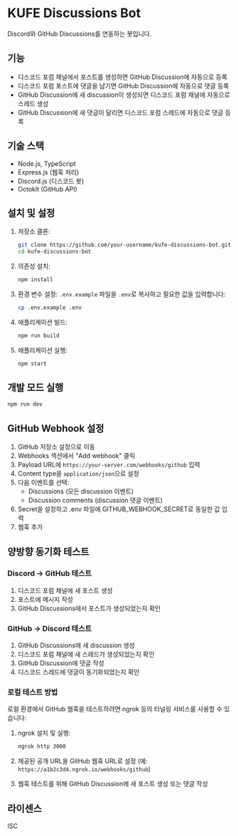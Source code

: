 # KUFE Discussions Bot

Discord와 GitHub Discussions를 연동하는 봇입니다.

## 기능

- 디스코드 포럼 채널에서 포스트를 생성하면 GitHub Discussion에 자동으로 등록
- 디스코드 포럼 포스트에 댓글을 남기면 GitHub Discussion에 자동으로 댓글 등록
- GitHub Discussion에 새 discussion이 생성되면 디스코드 포럼 채널에 자동으로 스레드 생성
- GitHub Discussion에 새 댓글이 달리면 디스코드 포럼 스레드에 자동으로 댓글 등록

## 기술 스택

- Node.js, TypeScript
- Express.js (웹훅 처리)
- Discord.js (디스코드 봇)
- Octokit (GitHub API)

## 설치 및 설정

1. 저장소 클론:
   ```bash
   git clone https://github.com/your-username/kufe-discussions-bot.git
   cd kufe-discussions-bot
   ```

2. 의존성 설치:
   ```bash
   npm install
   ```

3. 환경 변수 설정:
   `.env.example` 파일을 `.env`로 복사하고 필요한 값을 입력합니다:
   ```bash
   cp .env.example .env
   ```

4. 애플리케이션 빌드:
   ```bash
   npm run build
   ```

5. 애플리케이션 실행:
   ```bash
   npm start
   ```

## 개발 모드 실행

```bash
npm run dev
```

## GitHub Webhook 설정

1. GitHub 저장소 설정으로 이동
2. Webhooks 섹션에서 "Add webhook" 클릭
3. Payload URL에 `https://your-server.com/webhooks/github` 입력
4. Content type을 `application/json`으로 설정
5. 다음 이벤트를 선택:
   - Discussions (모든 discussion 이벤트)
   - Discussion comments (discussion 댓글 이벤트)
6. Secret을 설정하고 .env 파일에 GITHUB_WEBHOOK_SECRET로 동일한 값 입력
7. 웹훅 추가

## 양방향 동기화 테스트

### Discord -> GitHub 테스트

1. 디스코드 포럼 채널에 새 포스트 생성
2. 포스트에 메시지 작성
3. GitHub Discussions에서 포스트가 생성되었는지 확인

### GitHub -> Discord 테스트

1. GitHub Discussions에 새 discussion 생성
2. 디스코드 포럼 채널에 새 스레드가 생성되었는지 확인
3. GitHub Discussion에 댓글 작성
4. 디스코드 스레드에 댓글이 동기화되었는지 확인

### 로컬 테스트 방법

로컬 환경에서 GitHub 웹훅을 테스트하려면 ngrok 등의 터널링 서비스를 사용할 수 있습니다:

1. ngrok 설치 및 실행:
   ```bash
   ngrok http 3000
   ```

2. 제공된 공개 URL을 GitHub 웹훅 URL로 설정
   (예: `https://a1b2c3d4.ngrok.io/webhooks/github`)

3. 웹훅 테스트를 위해 GitHub Discussion에 새 포스트 생성 또는 댓글 작성

## 라이센스

ISC 